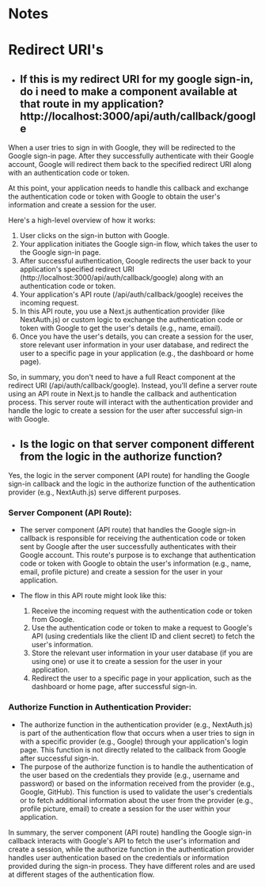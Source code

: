 # Notes

# Redirect URI's

-   ## If this is my redirect URI for my google sign-in, do i need to make a component available at that route in my application? http://localhost:3000/api/auth/callback/google

When a user tries to sign in with Google, they will be redirected to the Google sign-in page. After they successfully authenticate with their Google account, Google will redirect them back to the specified redirect URI along with an authentication code or token.

At this point, your application needs to handle this callback and exchange the authentication code or token with Google to obtain the user's information and create a session for the user.

Here's a high-level overview of how it works:

1. User clicks on the sign-in button with Google.
2. Your application initiates the Google sign-in flow, which takes the user to the Google sign-in page.
3. After successful authentication, Google redirects the user back to your application's specified redirect URI (http://localhost:3000/api/auth/callback/google) along with an authentication code or token.
4. Your application's API route (/api/auth/callback/google) receives the incoming request.
5. In this API route, you use a Next.js authentication provider (like NextAuth.js) or custom logic to exchange the authentication code or token with Google to get the user's details (e.g., name, email).
6. Once you have the user's details, you can create a session for the user, store relevant user information in your user database, and redirect the user to a specific page in your application (e.g., the dashboard or home page).

So, in summary, you don't need to have a full React component at the redirect URI (/api/auth/callback/google). Instead, you'll define a server route using an API route in Next.js to handle the callback and authentication process. This server route will interact with the authentication provider and handle the logic to create a session for the user after successful sign-in with Google.

-   ## Is the logic on that server component different from the logic in the authorize function?

Yes, the logic in the server component (API route) for handling the Google sign-in callback and the logic in the authorize function of the authentication provider (e.g., NextAuth.js) serve different purposes.

### Server Component (API Route):

-   The server component (API route) that handles the Google sign-in callback is responsible for receiving the authentication code or token sent by Google after the user successfully authenticates with their Google account. This route's purpose is to exchange that authentication code or token with Google to obtain the user's information (e.g., name, email, profile picture) and create a session for the user in your application.

-   The flow in this API route might look like this:

    1. Receive the incoming request with the authentication code or token from Google.
    2. Use the authentication code or token to make a request to Google's API (using credentials like the client ID and client secret) to fetch the user's information.
    3. Store the relevant user information in your user database (if you are using one) or use it to create a session for the user in your application.
    4. Redirect the user to a specific page in your application, such as the dashboard or home page, after successful sign-in.

### Authorize Function in Authentication Provider:

-   The authorize function in the authentication provider (e.g., NextAuth.js) is part of the authentication flow that occurs when a user tries to sign in with a specific provider (e.g., Google) through your application's login page. This function is not directly related to the callback from Google after successful sign-in.
-   The purpose of the authorize function is to handle the authentication of the user based on the credentials they provide (e.g., username and password) or based on the information received from the provider (e.g., Google, GitHub). This function is used to validate the user's credentials or to fetch additional information about the user from the provider (e.g., profile picture, email) to create a session for the user within your application.

In summary, the server component (API route) handling the Google sign-in callback interacts with Google's API to fetch the user's information and create a session, while the authorize function in the authentication provider handles user authentication based on the credentials or information provided during the sign-in process. They have different roles and are used at different stages of the authentication flow.
